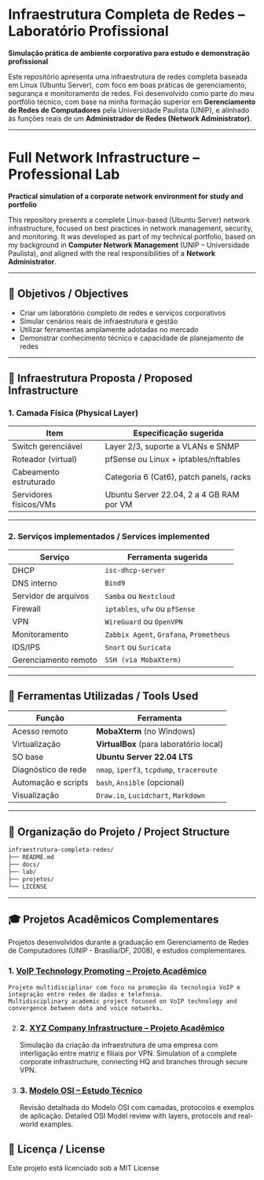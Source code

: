 # Infraestrutura Completa de Redes – Laboratório Profissional  
**Simulação prática de ambiente corporativo para estudo e demonstração profissional**

Este repositório apresenta uma infraestrutura de redes completa baseada em Linux (Ubuntu Server), com foco em boas práticas de gerenciamento, segurança e monitoramento de redes. Foi desenvolvido como parte do meu portfólio técnico, com base na minha formação superior em **Gerenciamento de Redes de Computadores** pela Universidade Paulista (UNIP), e alinhado às funções reais de um **Administrador de Redes (Network Administrator)**.

---

# Full Network Infrastructure – Professional Lab  
**Practical simulation of a corporate network environment for study and portfolio**

This repository presents a complete Linux-based (Ubuntu Server) network infrastructure, focused on best practices in network management, security, and monitoring. It was developed as part of my technical portfolio, based on my background in **Computer Network Management** (UNIP – Universidade Paulista), and aligned with the real responsibilities of a **Network Administrator**.

---

## 🎯 Objetivos / Objectives

- Criar um laboratório completo de redes e serviços corporativos
- Simular cenários reais de infraestrutura e gestão
- Utilizar ferramentas amplamente adotadas no mercado
- Demonstrar conhecimento técnico e capacidade de planejamento de redes

---

## 🧱 Infraestrutura Proposta / Proposed Infrastructure

### 1. Camada Física (Physical Layer)

| Item                 | Especificação sugerida                      |
|----------------------|---------------------------------------------|
| Switch gerenciável   | Layer 2/3, suporte a VLANs e SNMP           |
| Roteador (virtual)   | pfSense ou Linux + iptables/nftables        |
| Cabeamento estruturado | Categoria 6 (Cat6), patch panels, racks  |
| Servidores físicos/VMs | Ubuntu Server 22.04, 2 a 4 GB RAM por VM |

---

### 2. Serviços implementados / Services implemented

| Serviço             | Ferramenta sugerida                         |
|---------------------|---------------------------------------------|
| DHCP                | `isc-dhcp-server`                           |
| DNS interno         | `Bind9`                                     |
| Servidor de arquivos| `Samba` ou `Nextcloud`                      |
| Firewall            | `iptables`, `ufw` ou `pfSense`              |
| VPN                 | `WireGuard` ou `OpenVPN`                    |
| Monitoramento       | `Zabbix Agent`, `Grafana`, `Prometheus`     |
| IDS/IPS             | `Snort` ou `Suricata`                       |
| Gerenciamento remoto| `SSH (via MobaXterm)`                       |

---

## 🧰 Ferramentas Utilizadas / Tools Used

| Função               | Ferramenta                                 |
|----------------------|--------------------------------------------|
| Acesso remoto        | **MobaXterm** (no Windows)                 |
| Virtualização        | **VirtualBox** (para laboratório local)    |
| SO base              | **Ubuntu Server 22.04 LTS**                |
| Diagnóstico de rede  | `nmap`, `iperf3`, `tcpdump`, `traceroute`  |
| Automação e scripts  | `bash`, `Ansible` (opcional)               |
| Visualização         | `Draw.io`, `Lucidchart`, `Markdown`        |

---

## 📁 Organização do Projeto / Project Structure

```bash
infraestrutura-completa-redes/
├── README.md
├── docs/
├── lab/
├── projetos/
└── LICENSE
```

---

## 🎓 Projetos Acadêmicos Complementares

Projetos desenvolvidos durante a graduação em Gerenciamento de Redes de Computadores (UNIP - Brasília/DF, 2008), e estudos complementares.

### 1. [VoIP Technology Promoting – Projeto Acadêmico](https://github.com/Emersoft76/VoIP-Protocols-Comparison-Lab) 

    Projeto multidisciplinar com foco na promoção da tecnologia VoIP e integração entre redes de dados e telefonia.
    Multidisciplinary academic project focused on VoIP technology and convergence between data and voice networks.

2. ### 2. [XYZ Company Infrastructure – Projeto Acadêmico](https://github.com/Emersoft76/xyz-company-infra)

    Simulação da criação da infraestrutura de uma empresa com interligação entre matriz e filiais por VPN.
    Simulation of a complete corporate infrastructure, connecting HQ and branches through secure VPN.

3. ### 3. [Modelo OSI – Estudo Técnico](https://github.com/Emersoft76/modelo-osi-review)

    Revisão detalhada do Modelo OSI com camadas, protocolos e exemplos de aplicação.
    Detailed OSI Model review with layers, protocols and real-world examples.

## 📄 Licença / License

Este projeto está licenciado sob a MIT License
